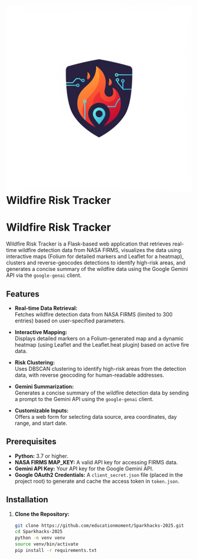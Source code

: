 # ![Logo](static/logo.png) Wildfire Risk Tracker

# Wildfire Risk Tracker

Wildfire Risk Tracker is a Flask-based web application that retrieves real-time wildfire detection data from NASA FIRMS, visualizes the data using interactive maps (Folium for detailed markers and Leaflet for a heatmap), clusters and reverse-geocodes detections to identify high-risk areas, and generates a concise summary of the wildfire data using the Google Gemini API via the `google-genai` client.

## Features

- **Real-time Data Retrieval:**  
  Fetches wildfire detection data from NASA FIRMS (limited to 300 entries) based on user-specified parameters.
  
- **Interactive Mapping:**  
  Displays detailed markers on a Folium-generated map and a dynamic heatmap (using Leaflet and the Leaflet.heat plugin) based on active fire data.
  
- **Risk Clustering:**  
  Uses DBSCAN clustering to identify high-risk areas from the detection data, with reverse geocoding for human-readable addresses.
  
- **Gemini Summarization:**  
  Generates a concise summary of the wildfire detection data by sending a prompt to the Gemini API using the `google-genai` client.
  
- **Customizable Inputs:**  
  Offers a web form for selecting data source, area coordinates, day range, and start date.

## Prerequisites

- **Python:** 3.7 or higher.
- **NASA FIRMS MAP_KEY:** A valid API key for accessing FIRMS data.
- **Gemini API Key:** Your API key for the Google Gemini API.
- **Google OAuth2 Credentials:** A `client_secret.json` file (placed in the project root) to generate and cache the access token in `token.json`.

## Installation

1. **Clone the Repository:**

   ```bash
   git clone https://github.com/educationmoment/Sparkhacks-2025.git
   cd Sparkhacks-2025
   python -m venv venv
   source venv/bin/activate
   pip install -r requirements.txt
```
  
